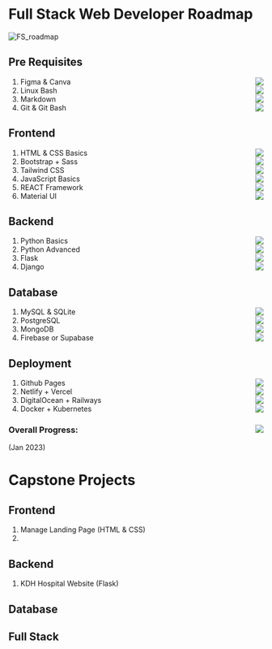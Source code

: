 # Full Stack Web Developer Roadmap
![FS_roadmap](https://user-images.githubusercontent.com/84141920/211140799-fffc7f64-a183-46de-a3a8-7f2356993be9.png)

## Pre Requisites
1. Figma & Canva <img align="right" src="https://progress-bar.dev/15"/>
2. Linux Bash <img align="right" src="https://progress-bar.dev/35"/>
3. Markdown <img align="right" src="https://progress-bar.dev/75"/>
4. Git & Git Bash <img align="right" src="https://progress-bar.dev/60"/>

## Frontend
1. HTML & CSS Basics <img align="right" src="https://progress-bar.dev/100">
2. Bootstrap + Sass <img align="right" src="https://progress-bar.dev/70">
3. Tailwind CSS <img align="right" src="https://progress-bar.dev/0">
4. JavaScript Basics <img align="right" src="https://progress-bar.dev/65">
5. REACT Framework <img align="right" src="https://progress-bar.dev/0">
6. Material UI <img align="right" src="https://progress-bar.dev/0">

## Backend 
1. Python Basics <img align="right" src="https://progress-bar.dev/90">
2. Python Advanced <img align="right" src="https://progress-bar.dev/15">
3. Flask <img align="right" src="https://progress-bar.dev/85">
4. Django <img align="right" src="https://progress-bar.dev/25">

## Database
1. MySQL & SQLite <img align="right" src="https://progress-bar.dev/90">
2. PostgreSQL <img align="right" src="https://progress-bar.dev/25"> 
2. MongoDB <img align="right" src="https://progress-bar.dev/10">
3. Firebase or Supabase <img align="right" src="https://progress-bar.dev/0">

## Deployment 
1. Github Pages <img align="right" src="https://progress-bar.dev/75">
2. Netlify + Vercel <img align="right" src="https://progress-bar.dev/100"/>
3. DigitalOcean + Railways <img align="right" src="https://progress-bar.dev/0">
4. Docker + Kubernetes <img align="right" src="https://progress-bar.dev/10">

### Overall Progress: <img align="right" src="https://progress-bar.dev/35"/>
(Jan 2023)

# Capstone Projects
## Frontend
1. Manage Landing Page (HTML & CSS)
2. 

## Backend
1. KDH Hospital Website (Flask)

## Database

## Full Stack
